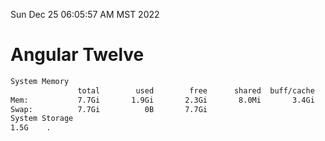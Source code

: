 Sun Dec 25 06:05:57 AM MST 2022

# Angular Twelve

```bash
System Memory
               total        used        free      shared  buff/cache   available
Mem:           7.7Gi       1.9Gi       2.3Gi       8.0Mi       3.4Gi       5.5Gi
Swap:          7.7Gi          0B       7.7Gi
System Storage
1.5G	.
```
